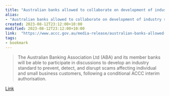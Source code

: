 ```yaml
---
title: "Australian banks allowed to collaborate on development of industry standards to combat scams."
alias:
- "Australian banks allowed to collaborate on development of industry standards to combat scams."
created: 2023-08-12T23:12:00+10:00
modified: 2023-08-12T23:12:00+10:00
link:  "https://www.accc.gov.au/media-release/australian-banks-allowed-to-collaborate-on-development-of-industry-standards-to-combat-scams-0"
tags:
- bookmark
---
```


> The Australian Banking Association Ltd (ABA) and its member banks will be able to participate in discussions to develop an industry standard to prevent, detect, and disrupt scams affecting individual and small business customers, following a conditional ACCC interim authorisation.

[Link](https://www.accc.gov.au/media-release/australian-banks-allowed-to-collaborate-on-development-of-industry-standards-to-combat-scams-0)

